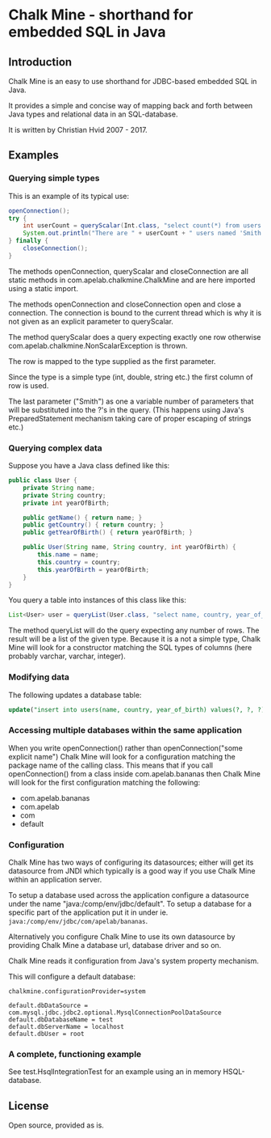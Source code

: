 # Chalk Mine - shorthand for embedded SQL in Java
  
## Introduction

Chalk Mine is an easy to use shorthand for JDBC-based embedded SQL in Java.

It provides a simple and concise way of mapping
back and forth between Java types and relational data in an SQL-database.

It is written by Christian Hvid 2007 - 2017.

## Examples

### Querying simple types

This is an example of its typical use:

```java
openConnection();
try {
    int userCount = queryScalar(Int.class, "select count(*) from users where name = ?", "Smith");
    System.out.println("There are " + userCount + " users named 'Smith'.");
} finally {
    closeConnection();
}
```

The methods openConnection, queryScalar and closeConnection are all static methods in com.apelab.chalkmine.ChalkMine and are here
imported using a static import.

The methods openConnection and closeConnection open and close a connection.
The connection is bound to the current thread which is why it is not given as an explicit parameter to queryScalar.

The method queryScalar does a query expecting exactly one row otherwise com.apelab.chalkmine.NonScalarException is thrown.

The row is mapped to the type supplied as the first parameter.

Since the type is a simple type (int, double, string etc.) the first column of row is used.

The last parameter ("Smith") as one a variable number of parameters that will be substituted into the ?'s in the query.
(This happens using Java's PreparedStatement mechanism taking care of proper escaping of strings etc.)

### Querying complex data

Suppose you have a Java class defined like this:

```java
public class User {
    private String name;
    private String country;
    private int yearOfBirth;

    public getName() { return name; }
    public getCountry() { return country; }
    public getYearOfBirth() { return yearOfBirth; }

    public User(String name, String country, int yearOfBirth) {
        this.name = name;
        this.country = country;
        this.yearOfBirth = yearOfBirth;
    }
}
```

You query a table into instances of this class like this:

```java
List<User> user = queryList(User.class, "select name, country, year_of_birth from users");
```

The method queryList will do the query expecting any number of rows. The result will be a list of the given type.
Because it is a not a simple type, Chalk Mine will look for a constructor matching the SQL types of columns
(here probably varchar, varchar, integer).

### Modifying data

The following updates a database table:

```sql
update("insert into users(name, country, year_of_birth) values(?, ?, ?)", "Smith", "Bahamas", 1956);
```

### Accessing multiple databases within the same application

When you write openConnection() rather than openConnection("some explicit name") Chalk Mine will look for a configuration
matching the package name of the calling class. This means that if you call openConnection() from a class inside
com.apelab.bananas then Chalk Mine will look for the first configuration matching the following:

 - com.apelab.bananas
 - com.apelab
 - com
 - default

### Configuration

Chalk Mine has two ways of configuring its datasources; either will get its datasource from JNDI which typically is a
good way if you use Chalk Mine within an application server.

To setup a database used across the application configure a datasource under the name "java:/comp/env/jdbc/default".
To setup a database for a specific part of the application put it in under ie.
```java:/comp/env/jdbc/com/apelab/bananas```.

Alternatively you configure Chalk Mine to use its own datasource by providing Chalk Mine a database url, database driver
and so on.

Chalk Mine reads it configuration from Java's system property mechanism.

This will configure a default database:

```
chalkmine.configurationProvider=system

default.dbDataSource = com.mysql.jdbc.jdbc2.optional.MysqlConnectionPoolDataSource
default.dbDatabaseName = test
default.dbServerName = localhost
default.dbUser = root
```

### A complete, functioning example

See test.HsqlIntegrationTest for an example using an in memory HSQL-database.

## License

Open source, provided as is.
